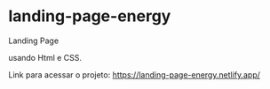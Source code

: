 # landing-page-energy

Landing Page 

usando Html e CSS.

Link para acessar o projeto: https://landing-page-energy.netlify.app/
